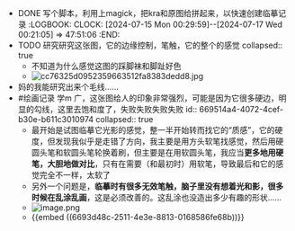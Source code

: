 - DONE 写个脚本，利用上magick，把kra和原图给拼起来，以快速创建临摹记录
  :LOGBOOK:
  CLOCK: [2024-07-15 Mon 00:29:59]--[2024-07-17 Wed 00:21:05] =>  47:51:06
  :END:
- TODO 研究研究这张图，它的边缘控制，笔触，它的整个的感觉
  collapsed:: true
	- 不知道为什么感觉这图的踩脚袜和脚趾好色
	- ![cc76325d0952359663512fa8383dedd8.jpg](../assets/cc76325d0952359663512fa8383dedd8_1721008558864_0.jpg)
- 妈的我能研究出来个毛线......
- #绘画记录 学m 广，这张图给人的印象非常强烈，可能是因为它很多硬边，明显的勾线，这里去饱和度了，失败失败失败失败
  id:: 669514a4-4072-4cef-b30e-b611c3010974
  collapsed:: true
	- 最开始是试图临摹它光影的感觉，整一半开始转而找它的“质感”，它的硬度，但发现我似乎是走错了方向，我主要是用方头软笔找感觉，然后用硬圆头笔和软圆头笔轮换着刷，但主要是在用软圆头笔，我应当**更多地用硬笔，大胆地做对比**，只有在需要（和最初时）用软笔，导致最后和它的感觉完全不一样，太软了
	- 另外一个问题是，**临摹时有很多无效笔触，脑子里没有想着光和影，很多时候在乱涂乱画**，这是必须改善的。这乱涂也没造出多少有趣的形状……
	- ![image.png](../assets/image_1721046214134_0.png)
	- {{embed ((6693d48c-2511-4e3e-8813-0168586fe68b))}}